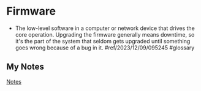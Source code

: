 # Firmware
- The low-level software in a computer or network device that drives the core operation. Upgrading the firmware generally means downtime, so it's the part of the system that seldom gets upgraded until something goes wrong because of a bug in it. #ref/2023/12/09/095245 #glossary 
## My Notes
[Notes](mynotes/firmware-notes.md)

